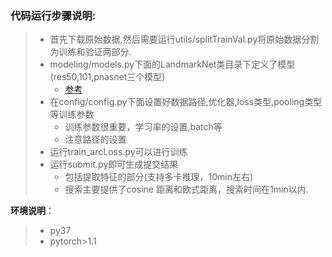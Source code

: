 ### 代码运行步骤说明:

> - 首先下载原始数据,然后需要运行utils/splitTrainVal.py将原始数据分割为训练和验证两部分.
> - modeling/models.py下面的LandmarkNet类目录下定义了模型(res50,101,pnasnet三个模型)
>   - [参考](https://github.com/lyakaap/Landmark2019-1st-and-3rd-Place-Solution)
> - 在config/config.py下面设置好数据路径,优化器,loss类型,pooling类型等训练参数
>   - 训练参数很重要，学习率的设置,batch等
>   - 注意路径的设置
> - 运行train_arcLoss.py可以进行训练
> - 运行submit.py即可生成提交结果
>   - 包括提取特征的部分(支持多卡推理，10min左右)
>   - 搜索主要提供了cosine 距离和欧式距离，搜索时间在1min以内.

**环境说明**：

> - py37 
> - pytorch>1.1

